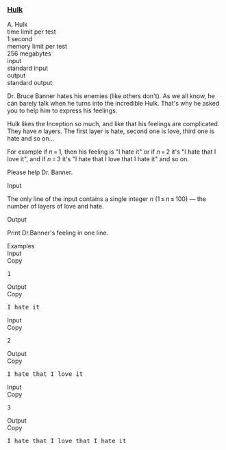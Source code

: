 <h3><a href="https://codeforces.com/contest/705/problem/A" target="_blank" rel="noopener noreferrer">Hulk</a></h3>
<div class="header"><div class="title">A. Hulk</div><div class="time-limit"><div class="property-title">time limit per test</div>1 second</div><div class="memory-limit"><div class="property-title">memory limit per test</div>256 megabytes</div><div class="input-file input-standard"><div class="property-title">input</div>standard input</div><div class="output-file output-standard"><div class="property-title">output</div>standard output</div></div><div><p>Dr. Bruce Banner hates his enemies (like others don't). As we all know, he can barely talk when he turns into the incredible Hulk. That's why he asked you to help him to express his feelings.</p><p>Hulk likes the Inception so much, and like that his feelings are complicated. They have <span class="tex-span"><i>n</i></span> layers. The first layer is hate, second one is love, third one is hate and so on...</p><p>For example if <span class="tex-span"><i>n</i> = 1</span>, then his feeling is "<span class="tex-font-style-tt">I hate it</span>" or if <span class="tex-span"><i>n</i> = 2</span> it's "<span class="tex-font-style-tt">I hate that I love it</span>", and if <span class="tex-span"><i>n</i> = 3</span> it's "<span class="tex-font-style-tt">I hate that I love that I hate it</span>" and so on.</p><p>Please help Dr. Banner.</p></div><div class="input-specification"><div class="section-title">Input</div><p>The only line of the input contains a single integer <span class="tex-span"><i>n</i></span> (<span class="tex-span">1 ≤ <i>n</i> ≤ 100</span>)&nbsp;— the number of layers of love and hate.</p></div><div class="output-specification"><div class="section-title">Output</div><p>Print Dr.Banner's feeling in one line.</p></div><div class="sample-tests"><div class="section-title">Examples</div><div class="sample-test"><div class="input"><div class="title">Input<div title="Copy" data-clipboard-target="#id007008074765434059" id="id0003584777396629746" class="input-output-copier">Copy</div></div><pre id="id007008074765434059">1<br></pre></div><div class="output"><div class="title">Output<div title="Copy" data-clipboard-target="#id008205888757203059" id="id0008857247865591389" class="input-output-copier">Copy</div></div><pre id="id008205888757203059">I hate it<br></pre></div><div class="input"><div class="title">Input<div title="Copy" data-clipboard-target="#id0012794123799188273" id="id008388849350983255" class="input-output-copier">Copy</div></div><pre id="id0012794123799188273">2<br></pre></div><div class="output"><div class="title">Output<div title="Copy" data-clipboard-target="#id0033222897492924" id="id006223738326779745" class="input-output-copier">Copy</div></div><pre id="id0033222897492924">I hate that I love it<br></pre></div><div class="input"><div class="title">Input<div title="Copy" data-clipboard-target="#id007536169340355512" id="id00909947838307905" class="input-output-copier">Copy</div></div><pre id="id007536169340355512">3<br></pre></div><div class="output"><div class="title">Output<div title="Copy" data-clipboard-target="#id0032280307763075" id="id0009239359850137407" class="input-output-copier">Copy</div></div><pre id="id0032280307763075">I hate that I love that I hate it<br></pre></div></div></div>